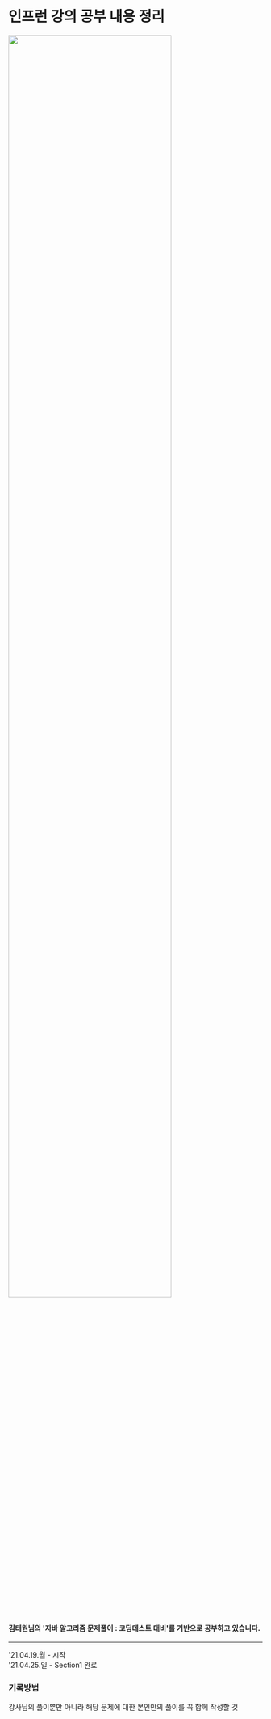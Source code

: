 # 인프런 강의 공부 내용 정리
<img src="https://user-images.githubusercontent.com/70627198/116552144-ad3fd500-a933-11eb-92ca-a75188bbc3d4.png" width="80%">

#### 김태원님의 '자바 알고리즘 문제풀이 : 코딩테스트 대비'를 기반으로 공부하고 있습니다.

---
'21.04.19.월 - 시작  
'21.04.25.일 - Section1 완료

### 기록방법
강사님의 풀이뿐만 아니라 해당 문제에 대한 본인만의 풀이를 꼭 함께 작성할 것
